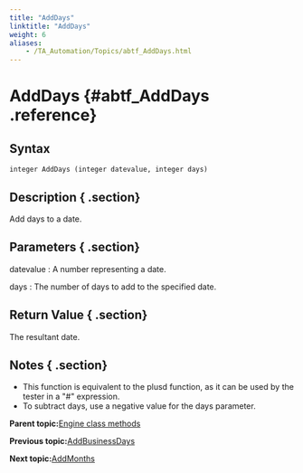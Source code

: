 ```yaml
--- 
title: "AddDays"
linktitle: "AddDays"
weight: 6
aliases: 
    - /TA_Automation/Topics/abtf_AddDays.html
---
```

# AddDays {#abtf_AddDays .reference}

## Syntax

`integer AddDays (integer datevalue, integer days)`

## Description { .section}

Add days to a date.

## Parameters { .section}

datevalue
:   A number representing a date.

days
:   The number of days to add to the specified date.

## Return Value { .section}

The resultant date.

## Notes { .section}

-   This function is equivalent to the plusd function, as it can be used by the tester in a "\#" expression.
-   To subtract days, use a negative value for the days parameter.

**Parent topic:**[Engine class methods](../../TA_Automation/Topics/abtf_Engine_classes.html)

**Previous topic:**[AddBusinessDays](../../TA_Automation/Topics/abtf_AddBusinessDays.html)

**Next topic:**[AddMonths](../../TA_Automation/Topics/abtf_AddMonths.html)

